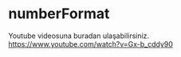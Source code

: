 # numberFormat

Youtube videosuna buradan ulaşabilirsiniz. https://www.youtube.com/watch?v=Gx-b_cddy90
